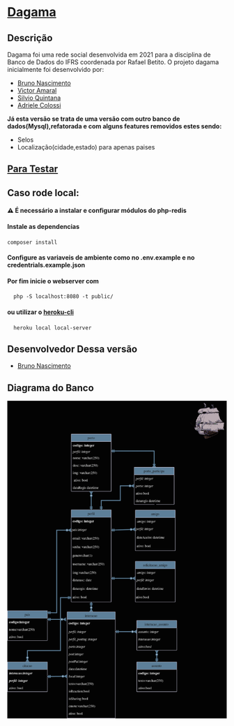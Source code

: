 # [Dagama](https://dagama.herokuapp.com/)

## Descrição

Dagama foi uma rede social desenvolvida em 2021 para a disciplina de Banco de Dados do IFRS coordenada por Rafael Betito.
O projeto dagama inicialmente foi desenvolvido por:

* [Bruno Nascimento](https://github.com/Chipskein)
* [Victor Amaral](https://github.com/VictorAmaral22)
* [Silvio Quintana](https://github.com/SilvioGQ)
* [Adriele Colossi](https://github.com/adrielecolossi)

**Já esta versão se trata de uma versão com outro banco de dados(Mysql),refatorada e com alguns features removidos estes sendo:**
* Selos
* Localização(cidade,estado) para apenas paises

## [Para Testar](https://dagama.herokuapp.com/)

## Caso rode local:
#### ⚠️ É necessário a instalar e configurar módulos do php-redis
#### Instale as dependencias
    composer install
#### Configure as variaveis de ambiente como no .env.example e no credentrials.example.json
#### Por fim inicie o webserver com
      php -S localhost:8080 -t public/
#### ou utilizar o [heroku-cli](https://devcenter.heroku.com/articles/heroku-cli)
      heroku local local-server
## Desenvolvedor Dessa versão
* [Bruno Nascimento](https://github.com/Chipskein)
## Diagrama do Banco
![dagama_proto](https://github.com/Chipskein/dagama/blob/mysql_master/database/dagama.png)
